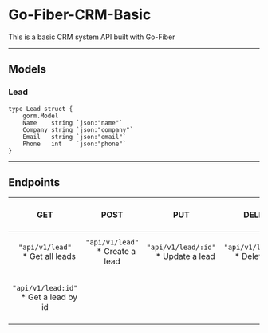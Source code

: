 # Go-Fiber-CRM-Basic

This is a basic CRM system API built with Go-Fiber
<hr>

## Models

### Lead

```golang
type Lead struct {
    gorm.Model
	Name    string `json:"name"`
	Company string `json:"company"`
	Email   string `json:"email"`
	Phone   int    `json:"phone"`
}
```
<hr>

## Endpoints

|                           <br/> GET <br/><br/>                 |                         POST              |                     PUT                       |                   DELETE                      |
|:--------------------------------------------------------------:|:-----------------------------------------:|:---------------------------------------------:|:---------------------------------------------:|
| <br/>`"api/v1/lead"`<br/>&emsp;* Get all leads<br/><br/>       | `"api/v1/lead"`<br/>&emsp;* Create a lead | `"api/v1/lead/:id"`<br/>&emsp;* Update a lead | `"api/v1/lead/:id"`<br/>&emsp;* Delete a lead |
| <br/>`"api/v1/lead:id"`<br/>&emsp;* Get a lead by id<br/><br/> |                                           |                                               |                                               |

